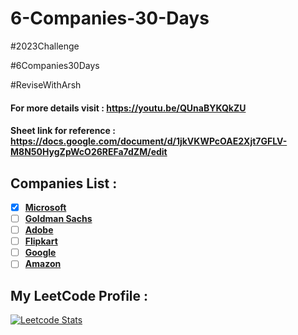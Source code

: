 # 6-Companies-30-Days
#2023Challenge

#6Companies30Days

#ReviseWithArsh

#### For more details visit : https://youtu.be/QUnaBYKQkZU

#### Sheet link for reference : https://docs.google.com/document/d/1jkVKWPcOAE2Xjt7GFLV-M8N50HygZpWcO26REFa7dZM/edit

## Companies List :
- [x] [**Microsoft**](https://github.com/tusharkhanna575/6-Companies-30-Days/tree/main/Microsoft)
- [ ] [**Goldman Sachs**](https://github.com/tusharkhanna575/6-Companies-30-Days/tree/main/Goldman%20Sachs)
- [ ] [**Adobe**](https://github.com/tusharkhanna575/6-Companies-30-Days/tree/main/Adobe)
- [ ] [**Flipkart**](https://github.com/tusharkhanna575/6-Companies-30-Days/tree/main/Flipkart)
- [ ] [**Google**](https://github.com/tusharkhanna575/6-Companies-30-Days/tree/main/Google)
- [ ] [**Amazon**](https://github.com/tusharkhanna575/6-Companies-30-Days/tree/main/Amazon)

## My LeetCode Profile :   
[![Leetcode Stats](https://leetcard.jacoblin.cool/tusharkhanna575?theme=unicorn&ext=heatmap&border=0&radius=20)](https://leetcode.com/tusharkhanna575)
